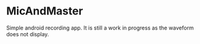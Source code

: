 # MicAndMaster

Simple android recording app.  It is still a work in progress as the waveform does not display.
